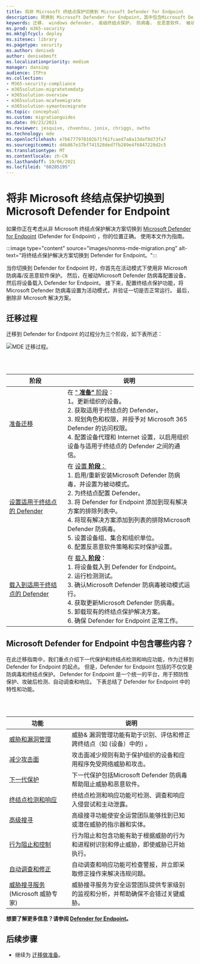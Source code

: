 ```yaml
---
title: 将非 Microsoft 终结点保护切换到 Microsoft Defender for Endpoint
description: 转换到 Microsoft Defender for Endpoint，其中包含Microsoft Defender 防病毒解决方案的解决方案。
keywords: 迁移， windows defender， 高级终结点保护， 防病毒， 反恶意软件， 被动模式， 主动模式
ms.prod: m365-security
ms.mktglfcycl: deploy
ms.sitesec: library
ms.pagetype: security
ms.author: deniseb
author: denisebmsft
ms.localizationpriority: medium
manager: dansimp
audience: ITPro
ms.collection:
- M365-security-compliance
- m365solution-migratetomdatp
- m365solution-overview
- m365solution-mcafeemigrate
- m365solution-symantecmigrate
ms.topic: conceptual
ms.custom: migrationguides
ms.date: 09/23/2021
ms.reviewer: jesquive, chventou, jonix, chriggs, owtho
ms.technology: mde
ms.openlocfilehash: e7b6777970102b71f61fcaed7a8a13daf8d73fa7
ms.sourcegitcommit: d4b867e37bf741528ded7fb289e4f6847228d2c5
ms.translationtype: MT
ms.contentlocale: zh-CN
ms.lasthandoff: 10/06/2021
ms.locfileid: "60205195"
---
```

# <a name="make-the-switch-from-non-microsoft-endpoint-protection-to-microsoft-defender-for-endpoint"></a>将非 Microsoft 终结点保护切换到 Microsoft Defender for Endpoint

如果你正在考虑从非 Microsoft 终结点保护解决方案切换到 [Microsoft Defender for Endpoint](microsoft-defender-endpoint.md) (Defender for Endpoint) ，你的位置正确。 使用本文作为指南。

:::image type="content" source="images/nonms-mde-migration.png" alt-text="将终结点保护解决方案切换到 Defender for Endpoint。":::

当你切换到 Defender for Endpoint 时，你首先在活动模式下使用非 Microsoft 防病毒/反恶意软件保护。 然后，在被动Microsoft Defender 防病毒配置设备，然后将设备载入 Defender for Endpoint。 接下来，配置终结点保护功能，将Microsoft Defender 防病毒设置为活动模式，并验证一切是否正常运行。 最后，删除非 Microsoft 解决方案。

## <a name="the-migration-process"></a>迁移过程

迁移到 Defender for Endpoint 的过程分为三个阶段，如下表所述：

![MDE 迁移过程。](images/phase-diagrams/migration-phases.png)

<br/><br/>

|阶段|说明|
|--|--|
|[准备迁移](switch-to-microsoft-defender-prepare.md)|在 [" **准备"** 阶段](switch-to-microsoft-defender-prepare.md)： <br/>1。更新组织的设备。<br/>2. 获取适用于终结点的 Defender。<br/>3. 规划角色和权限，并授予对 Microsoft 365 Defender 的访问权限。<br/>4. 配置设备代理和 Internet 设置，以启用组织设备与适用于终结点的 Defender 之间的通信。 |
|[设置适用于终结点的 Defender](switch-to-microsoft-defender-setup.md)|在 [设置 **阶段**：](switch-to-microsoft-defender-setup.md) <br/>1. 启用/重新安装Microsoft Defender 防病毒，并设置为被动模式。<br/>2. 为终结点配置 Defender。<br/>3. 将 Defender for Endpoint 添加到现有解决方案的排除列表中。<br/>4. 将现有解决方案添加到列表的排除Microsoft Defender 防病毒。<br/>5. 设置设备组、集合和组织单位。<br/>6. 配置反恶意软件策略和实时保护设置。|
|[载入到适用于终结点的 Defender](switch-to-microsoft-defender-onboard.md)|在 [载入 **阶段**](switch-to-microsoft-defender-onboard.md)： <br/>1. 将设备载入到 Defender for Endpoint。<br/>2. 运行检测测试。<br/>3. 确认Microsoft Defender 防病毒被动模式运行。<br/>4. 获取更新Microsoft Defender 防病毒。<br/>5. 卸载现有的终结点保护解决方案。<br/>6. 确保 Defender for Endpoint 正常工作。|

## <a name="whats-included-in-microsoft-defender-for-endpoint"></a>Microsoft Defender for Endpoint 中包含哪些内容？

在此迁移指南中，我们重点介绍下[](microsoft-defender-antivirus-in-windows-10.md)一代保护和终结点检测和[](overview-endpoint-detection-response.md)响应功能，作为迁移到 Defender for Endpoint 的起点。 但是，Defender for Endpoint 包括的不仅仅是防病毒和终结点保护。 Defender for Endpoint 是一个统一的平台，用于预防性保护、攻破后检测、自动调查和响应。 下表总结了 Defender for Endpoint 中的特性和功能。

<br/><br/>

|功能|说明|
|---|---|
|[威胁和漏洞管理](next-gen-threat-and-vuln-mgt.md)|威胁& 漏洞管理功能有助于识别、评估和修正跨终结点（如 (设备）中的) 。|
|[减少攻击面](overview-attack-surface-reduction.md)|攻击面减少规则有助于保护组织的设备和应用程序免受网络威胁和攻击。|
|[下一代保护](microsoft-defender-antivirus-in-windows-10.md)|下一代保护包括Microsoft Defender 防病毒帮助阻止威胁和恶意软件。|
|[终结点检测和响应](overview-endpoint-detection-response.md)|终结点检测和响应功能可检测、调查和响应入侵尝试和主动泄露。|
|[高级搜寻](advanced-hunting-overview.md)|高级搜寻功能使安全运营团队能够找到已知或潜在威胁的指示器和实体。|
|[行为阻止和控制](behavioral-blocking-containment.md)|行为阻止和包含功能有助于根据威胁的行为和进程树识别和停止威胁，即使威胁已开始执行。|
|[自动调查和修正](automated-investigations.md)|自动调查和响应功能可检查警报，并立即采取修正操作来解决违规问题。|
|[威胁搜寻服务](microsoft-threat-experts.md) (Microsoft 威胁专家) |威胁搜寻服务为安全运营团队提供专家级别的监视和分析，并帮助确保不会错过关键威胁。|

**想要了解更多信息？请参阅 [Defender for Endpoint](microsoft-defender-endpoint.md)。**

## <a name="next-step"></a>后续步骤

- 继续为 [迁移做准备](switch-to-microsoft-defender-prepare.md)。

